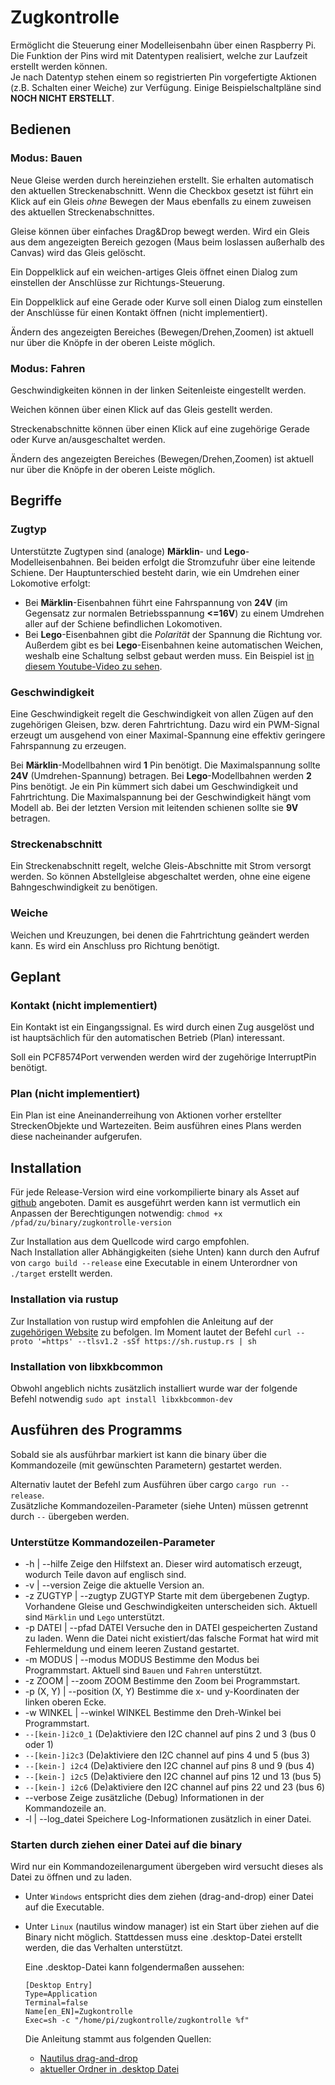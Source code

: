 # Zugkontrolle

Ermöglicht die Steuerung einer Modelleisenbahn über einen Raspberry Pi.  
Die Funktion der Pins wird mit Datentypen realisiert, welche zur Laufzeit erstellt werden können.  
Je nach Datentyp stehen einem so registrierten Pin vorgefertigte Aktionen
(z.B. Schalten einer Weiche) zur Verfügung.
Einige Beispielschaltpläne sind __NOCH NICHT ERSTELLT__.

## Bedienen

### Modus: Bauen

Neue Gleise werden durch hereinziehen erstellt.
Sie erhalten automatisch den aktuellen Streckenabschnitt.
Wenn die Checkbox gesetzt ist führt ein Klick auf ein Gleis _ohne_ Bewegen der Maus
ebenfalls zu einem zuweisen des aktuellen Streckenabschnittes.

Gleise können über einfaches Drag&Drop bewegt werden.
Wird ein Gleis aus dem angezeigten Bereich gezogen (Maus beim loslassen außerhalb des Canvas)
wird das Gleis gelöscht.

Ein Doppelklick auf ein weichen-artiges Gleis öffnet einen Dialog zum einstellen
der Anschlüsse zur Richtungs-Steuerung.

Ein Doppelklick auf eine Gerade oder Kurve soll einen Dialog zum einstellen der Anschlüsse
für einen Kontakt öffnen (nicht implementiert).

Ändern des angezeigten Bereiches (Bewegen/Drehen,Zoomen) ist aktuell
nur über die Knöpfe in der oberen Leiste möglich.

### Modus: Fahren

Geschwindigkeiten können in der linken Seitenleiste eingestellt werden.

Weichen können über einen Klick auf das Gleis gestellt werden.

Streckenabschnitte können über einen Klick auf eine zugehörige Gerade oder Kurve an/ausgeschaltet werden.

Ändern des angezeigten Bereiches (Bewegen/Drehen,Zoomen) ist aktuell
nur über die Knöpfe in der oberen Leiste möglich.

## Begriffe

### Zugtyp

Unterstützte Zugtypen sind (analoge) __Märklin__- und __Lego__-Modelleisenbahnen. Bei beiden erfolgt die Stromzufuhr über eine leitende Schiene.
Der Hauptunterschied besteht darin, wie ein Umdrehen einer Lokomotive erfolgt:

- Bei __Märklin__-Eisenbahnen führt eine Fahrspannung von __24V__ (im Gegensatz zur normalen Betriebsspannung __<=16V__) zu einem Umdrehen aller auf der Schiene befindlichen Lokomotiven.
- Bei __Lego__-Eisenbahnen gibt die _Polarität_ der Spannung die Richtung vor.
    Außerdem gibt es bei __Lego__-Eisenbahnen keine automatischen Weichen,
    weshalb eine Schaltung selbst gebaut werden muss.
    Ein Beispiel ist [in diesem Youtube-Video zu sehen](https://www.youtube.com/watch?v=h-5FmGfYzRs).

### Geschwindigkeit

Eine Geschwindigkeit regelt die Geschwindigkeit von allen Zügen auf den zugehörigen Gleisen,
bzw. deren Fahrtrichtung.
Dazu wird ein PWM-Signal erzeugt um ausgehend von einer Maximal-Spannung eine effektiv geringere Fahrspannung zu erzeugen.

Bei __Märklin__-Modellbahnen wird __1__ Pin benötigt. Die Maximalspannung sollte __24V__ (Umdrehen-Spannung) betragen.
Bei __Lego__-Modellbahnen werden __2__ Pins benötigt.
Je ein Pin kümmert sich dabei um Geschwindigkeit und Fahrtrichtung.
    Die Maximalspannung bei der Geschwindigkeit hängt vom Modell ab.
    Bei der letzten Version mit leitenden schienen sollte sie __9V__ betragen.

### Streckenabschnitt

Ein Streckenabschnitt regelt, welche Gleis-Abschnitte mit Strom versorgt werden.
So können Abstellgleise abgeschaltet werden, ohne eine eigene Bahngeschwindigkeit zu benötigen.

### Weiche

Weichen und Kreuzungen, bei denen die Fahrtrichtung geändert werden kann.
Es wird ein Anschluss pro Richtung benötigt.

## Geplant

### Kontakt (nicht implementiert)

Ein Kontakt ist ein Eingangssignal. Es wird durch einen Zug ausgelöst und ist hauptsächlich für den
automatischen Betrieb (Plan) interessant.

Soll ein PCF8574Port verwenden werden wird der zugehörige InterruptPin benötigt.

### Plan (nicht implementiert)

Ein Plan ist eine Aneinanderreihung von Aktionen vorher erstellter StreckenObjekte und Wartezeiten.
Beim ausführen eines Plans werden diese nacheinander aufgerufen.

## Installation

Für jede Release-Version wird eine vorkompilierte binary als Asset auf [github](https://github.com/spamviech/Zugkontrolle/releases) angeboten.
Damit es ausgeführt werden kann ist vermutlich ein Anpassen der Berechtigungen notwendig:
`chmod +x /pfad/zu/binary/zugkontrolle-version`

Zur Installation aus dem Quellcode wird cargo empfohlen.  
Nach Installation aller Abhängigkeiten (siehe Unten) kann durch den Aufruf von
`cargo build --release` eine Executable in einem Unterordner von `./target` erstellt werden.

### Installation via rustup

Zur Installation von rustup wird empfohlen die Anleitung auf der
[zugehörigen Website](https://rustup.rs/) zu befolgen.
Im Moment lautet der Befehl
    `curl --proto '=https' --tlsv1.2 -sSf https://sh.rustup.rs | sh`

### Installation von libxkbcommon

Obwohl angeblich nichts zusätzlich installiert wurde war der folgende Befehl notwendig
    `sudo apt install libxkbcommon-dev`

## Ausführen des Programms

Sobald sie als ausführbar markiert ist kann die binary über die Kommandozeile
(mit gewünschten Parametern) gestartet werden.

Alternativ lautet der Befehl zum Ausführen über cargo `cargo run -- release`.  
Zusätzliche Kommandozeilen-Parameter (siehe Unten) müssen getrennt durch `--` übergeben werden.

### Unterstütze Kommandozeilen-Parameter

- -h | --hilfe
    Zeige den Hilfstext an. Dieser wird automatisch erzeugt, wodurch Teile davon auf englisch sind.
- -v | --version
    Zeige die aktuelle Version an.
- -z ZUGTYP | --zugtyp ZUGTYP
    Starte mit dem übergebenen Zugtyp. Vorhandene Gleise und Geschwindigkeiten unterscheiden sich.
    Aktuell sind `Märklin` und `Lego` unterstützt.
- -p DATEI | --pfad DATEI
    Versuche den in DATEI gespeicherten Zustand zu laden.
    Wenn die Datei nicht existiert/das falsche Format hat wird mit Fehlermeldung
    und einem leeren Zustand gestartet.
- -m MODUS | --modus MODUS
    Bestimme den Modus bei Programmstart.
    Aktuell sind `Bauen` und `Fahren` unterstützt.
- -z ZOOM | --zoom ZOOM
    Bestimme den Zoom bei Programmstart.
- -p (X, Y) | --position (X, Y)
    Bestimme die x- und y-Koordinaten der linken oberen Ecke.
- -w WINKEL | --winkel WINKEL
    Bestimme den Dreh-Winkel bei Programmstart.
- `--[kein-]i2c0_1`
    (De)aktiviere den I2C channel auf pins 2 und 3 (bus 0 oder 1)
- `--[kein-]i2c3`
    (De)aktiviere den I2C channel auf pins 4 und 5 (bus 3)
- `--[kein-] i2c4`
    (De)aktiviere den I2C channel auf pins 8 und 9 (bus 4)
- `--[kein-] i2c5`
    (De)aktiviere den I2C channel auf pins 12 und 13 (bus 5)
- `--[kein-] i2c6`
    (De)aktiviere den I2C channel auf pins 22 und 23 (bus 6)
- --verbose
    Zeige zusätzliche (Debug) Informationen in der Kommandozeile an.
- -l | --log_datei
    Speichere Log-Informationen zusätzlich in einer Datei.

### Starten durch ziehen einer Datei auf die binary

Wird nur ein Kommandozeilenargument übergeben wird versucht dieses als Datei zu öffnen und zu laden.

- Unter `Windows` entspricht dies dem ziehen (drag-and-drop) einer Datei auf die Executable.
- Unter `Linux` (nautilus window manager) ist ein Start über ziehen auf die Binary nicht möglich.
    Stattdessen muss eine .desktop-Datei erstellt werden, die das Verhalten unterstützt.

    Eine .desktop-Datei kann folgendermaßen aussehen:

    ```.desktop
    [Desktop Entry]
    Type=Application
    Terminal=false
    Name[en_EN]=Zugkontrolle
    Exec=sh -c "/home/pi/zugkontrolle/zugkontrolle %f"
    ```

  Die Anleitung stammt aus folgenden Quellen:

  - [Nautilus drag-and-drop](https://askubuntu.com/questions/52789/drag-and-drop-file-onto-script-in-nautilus)
  - [aktueller Ordner in .desktop Datei](https://stackoverflow.com/a/56202419)
